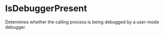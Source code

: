 # IsDebuggerPresent

Determines whether the calling process is being debugged by a user-mode debugger.